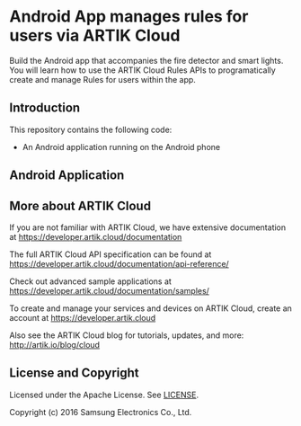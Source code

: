 # Android App manages rules for users via ARTIK Cloud 

Build the Android app that accompanies the fire detector and smart lights. You will learn how to use the ARTIK Cloud Rules APIs to programatically create and manage Rules for users within the app. 

Introduction
-------------

This repository contains the following code:

 - An Android application running on the Android phone

Android Application
-------------



More about ARTIK Cloud
---------------------

If you are not familiar with ARTIK Cloud, we have extensive documentation at https://developer.artik.cloud/documentation

The full ARTIK Cloud API specification can be found at https://developer.artik.cloud/documentation/api-reference/

Check out advanced sample applications at https://developer.artik.cloud/documentation/samples/

To create and manage your services and devices on ARTIK Cloud, create an account at https://developer.artik.cloud

Also see the ARTIK Cloud blog for tutorials, updates, and more: http://artik.io/blog/cloud

License and Copyright
---------------------

Licensed under the Apache License. See [LICENSE](https://github.com/artikcloud/sample-iot-FlameControlLightUsingRules/blob/master/LICENSE).

Copyright (c) 2016 Samsung Electronics Co., Ltd.
